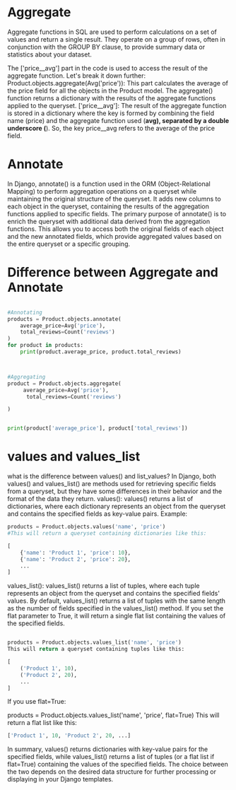 

# Aggregate 

Aggregate functions in SQL are used to perform calculations on a set of values and return a single result. They operate on a group of rows, often in conjunction with the GROUP BY clause, to provide summary data or statistics about your dataset.


 The ['price__avg'] part in the code is used to access the result of the aggregate 
     function. Let's break it down further:
     Product.objects.aggregate(Avg('price')): This part calculates the average of the price field 
     for all the objects in the Product model. The aggregate() function returns a dictionary with 
     the results of the aggregate functions applied to the queryset.
     ['price__avg']: The result of the aggregate function is stored in a dictionary where the key 
     is formed by combining the field name (price) and the aggregate function used (__avg), 
     separated by a double underscore (__). So, the key price__avg refers to the average of the price field.


# Annotate
In Django, annotate() is a function used in the ORM (Object-Relational Mapping) to perform aggregation operations on a queryset while maintaining the original structure of the queryset. It adds new columns to each object in the queryset, containing the results of the aggregation functions applied to specific fields.
The primary purpose of annotate() is to enrich the queryset with additional data derived from the aggregation functions. This allows you to access both the original fields of each object and the new annotated fields, which provide aggregated values based on the entire queryset or a specific grouping.


# Difference between Aggregate and Annotate
```python

#Annotating
products = Product.objects.annotate(
    average_price=Avg('price'),
    total_reviews=Count('reviews')
)
for product in products:
    print(product.average_price, product.total_reviews)



#Aggregating
product = Product.objects.aggregate(
     average_price=Avg('price'),
      total_reviews=Count('reviews')

)


print(product['average_price'], product['total_reviews'])

```



# values and values_list



what is the difference between values() and list_values?
In Django, both values() and values_list() are methods used for retrieving specific fields
   from a queryset, but they have some differences in their behavior and the format of the
data they return.
values():
values() returns a list of dictionaries, where each dictionary represents an object from
the queryset and contains the specified fields as key-value pairs.
Example:
```python
products = Product.objects.values('name', 'price')
#This will return a queryset containing dictionaries like this:

[
    {'name': 'Product 1', 'price': 10},
    {'name': 'Product 2', 'price': 20},
    ...
]
```

values_list():
values_list() returns a list of tuples, where each tuple represents an object from the
queryset and contains the specified fields' values.
By default, values_list() returns a list of tuples with the same length as the number of 
fields specified in the values_list() method. If you set the flat parameter to True, it will
return a single flat list containing the values of the specified fields.

```python

products = Product.objects.values_list('name', 'price')
This will return a queryset containing tuples like this:

[
    ('Product 1', 10),
    ('Product 2', 20),
    ...
]

```
If you use flat=True:

products = Product.objects.values_list('name', 'price', flat=True)
This will return a flat list like this:

```python
['Product 1', 10, 'Product 2', 20, ...]
```

In summary, values() returns dictionaries with key-value pairs for the specified fields,
 while values_list() returns a list of tuples (or a flat list if flat=True) containing the 
 values of the specified fields. The choice between the two depends on the desired data
 structure for further processing or displaying in your Django templates.


